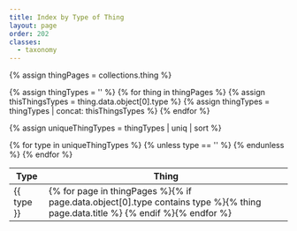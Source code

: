 ```yaml
---
title: Index by Type of Thing
layout: page
order: 202
classes: 
  - taxonomy
---
```


{% assign thingPages = collections.thing %}

{% assign thingTypes = '' %}
{% for thing in thingPages %}
{% assign thisThingsTypes = thing.data.object[0].type %}
{% assign thingTypes = thingTypes | concat: thisThingsTypes %}
{% endfor %}

{% assign uniqueThingTypes = thingTypes | uniq | sort %}

<div class="has-rule-lines">
<table class="taxonomy-table" id="index-by-thing">
  <thead class="visually-hidden">
    <tr><th>Type</th><th>Thing</th>
  </thead>
  <tbody>
{% for type in uniqueThingTypes %}
{% unless type == '' %}
<tr>
<td>{{ type }}</td>
<td>{% for page in thingPages %}{% if page.data.object[0].type contains type %}{% thing page.data.title %} {% endif %}{% endfor %}</td>
</tr>
{% endunless %}
{% endfor %}
<tbody>
</table>
</div>